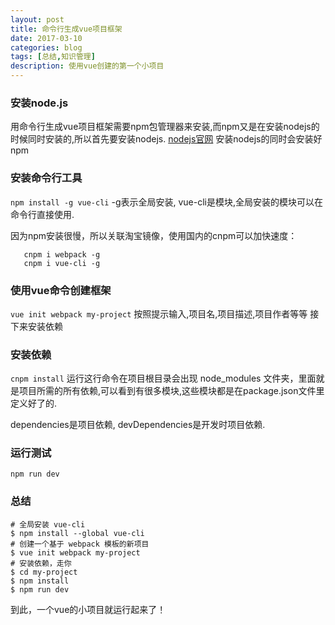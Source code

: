 ```yaml
---
layout: post
title: 命令行生成vue项目框架
date: 2017-03-10
categories: blog
tags: [总结,知识管理]
description: 使用vue创建的第一个小项目
---
```


### 安装node.js

用命令行生成vue项目框架需要npm包管理器来安装,而npm又是在安装nodejs的时候同时安装的,所以首先要安装nodejs.
[nodejs官网](https://nodejs.org/en/)
安装nodejs的同时会安装好npm
<!--more-->

### 安装命令行工具
`npm install -g vue-cli`
-g表示全局安装, vue-cli是模块,全局安装的模块可以在命令行直接使用.

因为npm安装很慢，所以关联淘宝镜像，使用国内的cnpm可以加快速度：
```npm install -g cnpm --registry=https://registry.npm.taobao.org
   cnpm i webpack -g
   cnpm i vue-cli -g
```

### 使用vue命令创建框架
`vue init webpack my-project`
按照提示输入,项目名,项目描述,项目作者等等
接下来安装依赖

### 安装依赖
`cnpm install`
运行这行命令在项目根目录会出现 node_modules 文件夹，里面就是项目所需的所有依赖,可以看到有很多模块,这些模块都是在package.json文件里定义好了的.

dependencies是项目依赖,
devDependencies是开发时项目依赖.

### 运行测试
`npm run dev`

### 总结
```
# 全局安装 vue-cli
$ npm install --global vue-cli
# 创建一个基于 webpack 模板的新项目
$ vue init webpack my-project
# 安装依赖，走你
$ cd my-project
$ npm install
$ npm run dev
```
到此，一个vue的小项目就运行起来了！